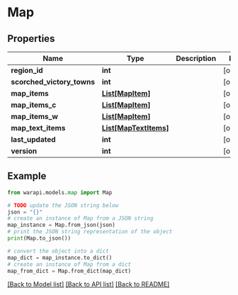 # Map


## Properties

Name | Type | Description | Notes
------------ | ------------- | ------------- | -------------
**region_id** | **int** |  | [optional] 
**scorched_victory_towns** | **int** |  | [optional] 
**map_items** | [**List[MapItem]**](MapItem.md) |  | [optional] 
**map_items_c** | [**List[MapItem]**](MapItem.md) |  | [optional] 
**map_items_w** | [**List[MapItem]**](MapItem.md) |  | [optional] 
**map_text_items** | [**List[MapTextItems]**](MapTextItems.md) |  | [optional] 
**last_updated** | **int** |  | [optional] 
**version** | **int** |  | [optional] 

## Example

```python
from warapi.models.map import Map

# TODO update the JSON string below
json = "{}"
# create an instance of Map from a JSON string
map_instance = Map.from_json(json)
# print the JSON string representation of the object
print(Map.to_json())

# convert the object into a dict
map_dict = map_instance.to_dict()
# create an instance of Map from a dict
map_from_dict = Map.from_dict(map_dict)
```
[[Back to Model list]](../README.md#documentation-for-models) [[Back to API list]](../README.md#documentation-for-api-endpoints) [[Back to README]](../README.md)


